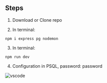 ## Steps

1. Download or Clone repo

2. In terminal:

```
npm i express pg nodemon
```

3. In terminal:

```
npm run dev
```

4. Configuration in PSQL, password: password

![vscode](https://user-images.githubusercontent.com/68760595/153223147-bf89fd18-0161-46eb-864d-087050e5d9ee.PNG)






